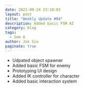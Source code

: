 ```yaml
---
date: 2021-09-24 23:10:03
layout: post
title: "Weekly Update #04"
description: Added basic FSM AI
category: blog
tags:
  - Sem A
author: Joe Siu
paginate: true
---
```

* Udpated object spawner
* Added basic FSM for enemy
* Prototyping UI design
* Added IK controller for character
* Added basic interaction system